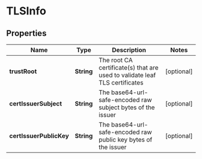 
# TLSInfo

## Properties
Name | Type | Description | Notes
------------ | ------------- | ------------- | -------------
**trustRoot** | **String** | The root CA certificate(s) that are used to validate leaf TLS certificates |  [optional]
**certIssuerSubject** | **String** | The base64-url-safe-encoded raw subject bytes of the issuer |  [optional]
**certIssuerPublicKey** | **String** | The base64-url-safe-encoded raw public key bytes of the issuer |  [optional]



